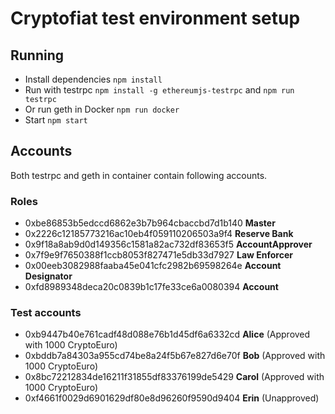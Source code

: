 # Cryptofiat test environment setup

## Running
- Install dependencies `npm install`
- Run with testrpc `npm install -g ethereumjs-testrpc` and `npm run testrpc` 
- Or run geth in Docker `npm run docker`
- Start `npm start`

## Accounts

Both testrpc and geth in container contain following accounts.

### Roles
- 0xbe86853b5edccd6862e3b7b964cbaccbd7d1b140 **Master**
- 0x2226c12185773216ac10eb4f059110206503a9f4 **Reserve Bank**
- 0x9f18a8ab9d0d149356c1581a82ac732df83653f5 **AccountApprover**
- 0x7f9e9f7650388f1ccb8053f827471e5db33d7927 **Law Enforcer**
- 0x00eeb3082988faaba45e041cfc2982b69598264e **Account Designator**
- 0xfd8989348deca20c0839b1c17fe33ce6a0080394 **Account**

### Test accounts
- 0xb9447b40e761cadf48d088e76b1d45df6a6332cd **Alice** (Approved with 1000 CryptoEuro)
- 0xbddb7a84303a955cd74be8a24f5b67e827d6e70f **Bob** (Approved with 1000 CryptoEuro)
- 0x8bc72212834de16211f31855df83376199de5429 **Carol** (Approved with 1000 CryptoEuro)
- 0xf4661f0029d6901629df80e8d96260f9590d9404 **Erin** (Unapproved)